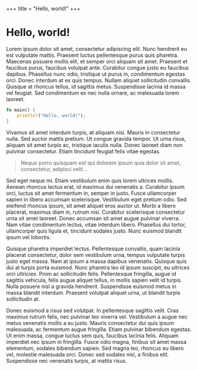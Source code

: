 +++
title = "Hello, world!"
+++

# Hello, world!

Lorem ipsum dolor sit amet, consectetur adipiscing elit. Nunc hendrerit eu est vulputate mattis. Praesent luctus pellentesque purus quis pharetra. Maecenas posuere mollis elit, et semper orci aliquam sit amet. Praesent et faucibus purus, faucibus volutpat ante. Curabitur congue justo eu faucibus dapibus. Phasellus nunc odio, tristique ut purus in, condimentum egestas orci. Donec interdum at ex quis tempus. Nullam aliquet sollicitudin convallis. Quisque at rhoncus tellus, id sagittis metus. Suspendisse lacinia id massa vel feugiat. Sed condimentum ex nec nulla ornare, ac malesuada lorem laoreet.

```rs
fn main() {
    println!("Hello, world!");
}
```

Vivamus sit amet interdum turpis, at aliquam nisi. Mauris in consectetur nulla. Sed auctor mattis pretium. Ut congue gravida tempor. Ut urna risus, aliquam sit amet turpis ac, tristique iaculis nulla. Donec laoreet diam non pulvinar consectetur. Etiam tincidunt feugiat felis vitae egestas.

> Neque porro quisquam est qui dolorem ipsum quia dolor sit amet, consectetur, adipisci velit...

Sed eget neque mi. Etiam vestibulum enim quis lorem ultrices mollis. Aenean rhoncus lectus erat, id maximus dui venenatis a. Curabitur ipsum orci, luctus sit amet fermentum in, semper in justo. Fusce ullamcorper sapien in libero accumsan scelerisque. Vestibulum eget pretium odio. Sed eleifend rhoncus ipsum, sit amet aliquet eros auctor ut. Morbi a libero placerat, maximus diam in, rutrum nisi. Curabitur scelerisque consectetur urna sit amet laoreet. Donec accumsan sit amet augue pulvinar viverra. Nam vitae condimentum lectus, vitae interdum libero. Phasellus dui tortor, ullamcorper quis ligula et, tincidunt sodales justo. Nunc euismod blandit ipsum vel lobortis.

Quisque pharetra imperdiet lectus. Pellentesque convallis, quam lacinia placerat consectetur, dolor sem vestibulum urna, tempus vulputate turpis justo eget massa. Nam at ipsum a massa dapibus venenatis. Quisque quis dui at turpis porta euismod. Nunc pharetra leo id ipsum suscipit, eu ultrices orci ultricies. Proin ac sollicitudin felis. Pellentesque fringilla, augue id sagittis vehicula, felis augue aliquet tellus, in mollis sapien velit id turpis. Nulla posuere nisl a gravida hendrerit. Suspendisse euismod metus in massa blandit interdum. Praesent volutpat aliquet urna, ut blandit turpis sollicitudin at.

Donec euismod a risus sed volutpat. In pellentesque sagittis velit. Cras maximus rutrum felis, nec pulvinar leo viverra vel. Vestibulum a augue nec metus venenatis mollis a eu justo. Mauris consectetur dui quis ipsum malesuada, ac fermentum augue fringilla. Etiam pulvinar bibendum egestas. Ut enim massa, congue luctus sem quis, faucibus lacinia felis. Aliquam imperdiet nec ipsum in fringilla. Fusce odio magna, finibus sit amet massa elementum, sodales bibendum sapien. Sed magna leo, rhoncus eu libero vel, molestie malesuada orci. Donec sed sodales nisl, a finibus elit. Suspendisse nec venenatis turpis, at mattis risus.
